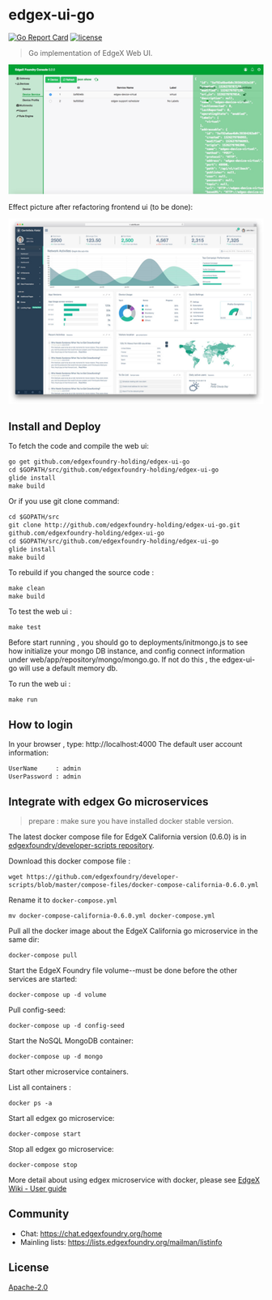 # edgex-ui-go
[![Go Report Card](https://goreportcard.com/badge/github.com/edgexfoundry-holding/edgex-ui-go)](https://goreportcard.com/report/github.com/edgexfoundry-holding/edgex-ui-go) [![license](https://img.shields.io/badge/license-Apache%20v2.0-blue.svg)](LICENSE)
> Go implementation of EdgeX Web UI.

<p align="center">
  <img src ="assets/images/edgex-ui-go-overview.png" />
</p>

Effect picture after refactoring frontend ui (to be done):

<p align="center">
  <img src ="assets/images/gentelella-overview.jpeg" />
</p>

## Install and Deploy

To fetch the code and compile the web ui:

```
go get github.com/edgexfoundry-holding/edgex-ui-go
cd $GOPATH/src/github.com/edgexfoundry-holding/edgex-ui-go
glide install
make build
```

Or if you use git clone command:
```
cd $GOPATH/src
git clone http://github.com/edgexfoundry-holding/edgex-ui-go.git github.com/edgexfoundry-holding/edgex-ui-go
cd $GOPATH/src/github.com/edgexfoundry-holding/edgex-ui-go
glide install
make build
```

To rebuild if you changed the source code :

```
make clean
make build
```

To test the web ui :

```
make test
```

Before start running , you should go to deployments/initmongo.js to see how initialize your mongo DB instance, and config connect information under web/app/repository/mongo/mongo.go.
If not do this , the edgex-ui-go will use a default memory db.

To run the web ui :

```
make run
```

## How to login
In your browser , type: http://localhost:4000
The default user account information:

```
UserName     : admin
UserPassword : admin
```

## Integrate with edgex Go microservices

> prepare : make sure you have installed docker stable version.

The latest docker compose file for EdgeX California version (0.6.0) is in
[edgexfoundry/developer-scripts repository](https://github.com/edgexfoundry/developer-scripts/blob/master/compose-files/docker-compose-california-0.6.0.yml).

Download this docker compose file :

    wget https://github.com/edgexfoundry/developer-scripts/blob/master/compose-files/docker-compose-california-0.6.0.yml

Rename it to `docker-compose.yml`

    mv docker-compose-california-0.6.0.yml docker-compose.yml

Pull all the docker image about the EdgeX California go microservice in the same dir:

    docker-compose pull

Start the EdgeX Foundry file volume--must be done before the other services are started:

    docker-compose up -d volume

Pull config-seed:

    docker-compose up -d config-seed

Start the NoSQL MongoDB container:

    docker-compose up -d mongo

Start other microservice containers.

List all containers :

    docker ps -a

Start all edgex go microservice:

    docker-compose start

Stop all edgex go microservice:

    docker-compose stop

More detail about using edgex microservice with docker, please see [EdgeX Wiki - User guide](https://wiki.edgexfoundry.org/display/FA/Get+EdgeX+Foundry+-+Users)

## Community
- Chat: https://chat.edgexfoundry.org/home
- Mainling lists: https://lists.edgexfoundry.org/mailman/listinfo

## License
[Apache-2.0](LICENSE)
